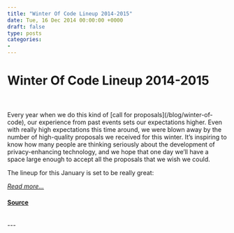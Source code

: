 ```yaml
---
title: "Winter Of Code Lineup 2014-2015"
date: Tue, 16 Dec 2014 00:00:00 +0000
draft: false
type: posts
categories: 
- 
---
```

# Winter Of Code Lineup 2014-2015

<br/>

<br/>
Every year when we do this kind of [call for proposals](/blog/winter-of-code), our experience from past events sets our expectations higher. Even with really high expectations this time around, we were blown away by the number of high-quality proposals we received for this winter. It’s inspiring to know how many people are thinking seriously about the development of privacy-enhancing technology, and we hope that one day we’ll have a space large enough to accept all the proposals that we wish we could.

The lineup for this January is set to be really great:

[_Read more..._](https://signal.org/blog/winter-lineup-2014/)

#### [Source](https://signal.org/blog/winter-lineup-2014/)

<br/>
---
